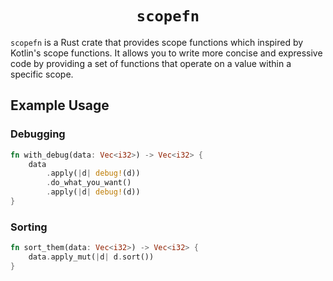 <div class="title-block" style="text-align: center;" align="center">

# `scopefn` <!-- omit in toc -->

</div>

`scopefn` is a Rust crate that provides scope functions which inspired by Kotlin's scope functions. It allows you to write more concise and expressive code by providing a set of functions that operate on a value within a specific scope.

## Example Usage


### Debugging

```rust
fn with_debug(data: Vec<i32>) -> Vec<i32> {
    data
        .apply(|d| debug!(d))
        .do_what_you_want()
        .apply(|d| debug!(d))
}
```

### Sorting

```rust
fn sort_them(data: Vec<i32>) -> Vec<i32> {
    data.apply_mut(|d| d.sort())
}
```

